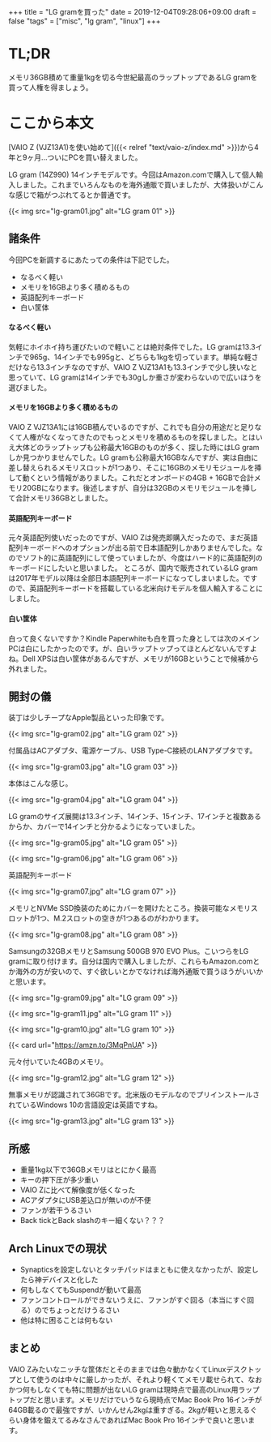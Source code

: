 +++
title = "LG gramを買った"
date = 2019-12-04T09:28:06+09:00
draft = false
"tags" = ["misc", "lg gram", "linux"]
+++

# TL;DR

メモリ36GB積めて重量1kgを切る今世紀最高のラップトップであるLG gramを買って人権を得ましょう。

# ここから本文

[VAIO Z (VJZ13A1)を使い始めて]({{< relref "text/vaio-z/index.md" >}})から4年と9ヶ月…ついにPCを買い替えました。

LG gram (14Z990) 14インチモデルです。今回はAmazon.comで購入して個人輸入しました。これまでいろんなものを海外通販で買いましたが、大体扱いがこんな感じで箱がつぶれてるとか普通です。

{{< img src="lg-gram01.jpg" alt="LG gram 01" >}}

## 諸条件

今回PCを新調するにあたっての条件は下記でした。

- なるべく軽い
- メモリを16GBより多く積めるもの
- 英語配列キーボード
- 白い筐体

#### なるべく軽い

気軽にホイホイ持ち運びたいので軽いことは絶対条件でした。LG gramは13.3インチで965g、14インチでも995gと、どちらも1kgを切っています。単純な軽さだけなら13.3インチなのですが、VAIO Z VJZ13A1も13.3インチで少し狭いなと思っていて、LG gramは14インチでも30gしか重さが変わらないので広いほうを選びました。

#### メモリを16GBより多く積めるもの

VAIO Z VJZ13A1には16GB積んでいるのですが、これでも自分の用途だと足りなくて人権がなくなってきたのでもっとメモリを積めるものを探しました。とはいえ大体どのラップトップも公称最大16GBのものが多く、探した時にはLG gramしか見つかりませんでした。LG gramも公称最大16GBなんですが、実は自由に差し替えられるメモリスロットが1つあり、そこに16GBのメモリモジュールを挿して動くという情報がありました。これだとオンボードの4GB + 16GBで合計メモリ20GBになります。後述しますが、自分は32GBのメモリモジュールを挿して合計メモリ36GBとしました。

#### 英語配列キーボード

元々英語配列使いだったのですが、VAIO Zは発売即購入だったので、まだ英語配列キーボードへのオプションが出る前で日本語配列しかありませんでした。なのでソフト的に英語配列にして使っていましたが、今度はハード的に英語配列のキーボードにしたいと思いました。
ところが、国内で販売されているLG gramは2017年モデル以降は全部日本語配列キーボードになってしまいました。ですので、英語配列キーボードを搭載している北米向けモデルを個人輸入することにしました。

#### 白い筐体

白って良くないですか？Kindle Paperwhiteも白を買った身としては次のメインPCは白にしたかったのです。が、白いラップトップってほとんどないんですよね。Dell XPSは白い筐体があるんですが、メモリが16GBということで候補から外れました。

## 開封の儀

装丁は少しチープなApple製品といった印象です。

{{< img src="lg-gram02.jpg" alt="LG gram 02" >}}

付属品はACアダプタ、電源ケーブル、USB Type-C接続のLANアダプタです。

{{< img src="lg-gram03.jpg" alt="LG gram 03" >}}

本体はこんな感じ。

{{< img src="lg-gram04.jpg" alt="LG gram 04" >}}

LG gramのサイズ展開は13.3インチ、14インチ、15インチ、17インチと複数あるからか、カバーで14インチと分かるようになっていました。

{{< img src="lg-gram05.jpg" alt="LG gram 05" >}}

{{< img src="lg-gram06.jpg" alt="LG gram 06" >}}

英語配列キーボード

{{< img src="lg-gram07.jpg" alt="LG gram 07" >}}

メモリとNVMe SSD換装のためにカバーを開けたところ。換装可能なメモリスロットが1つ、M.2スロットの空きが1つあるのがわかります。

{{< img src="lg-gram08.jpg" alt="LG gram 08" >}}

Samsungの32GBメモリとSamsung 500GB 970 EVO Plus。こいつらをLG gramに取り付けます。自分は国内で購入しましたが、これらもAmazon.comとか海外の方が安いので、すぐ欲しいとかでなければ海外通販で買うほうがいいかと思います。

{{< img src="lg-gram09.jpg" alt="LG gram 09" >}}

{{< img src="lg-gram11.jpg" alt="LG gram 11" >}}

{{< img src="lg-gram10.jpg" alt="LG gram 10" >}}

{{< card url="https://amzn.to/3MqPnUA" >}}

元々付いていた4GBのメモリ。

{{< img src="lg-gram12.jpg" alt="LG gram 12" >}}

無事メモリが認識されて36GBです。北米版のモデルなのでプリインストールされているWindows 10の言語設定は英語ですね。

{{< img src="lg-gram13.jpg" alt="LG gram 13" >}}

## 所感

- 重量1kg以下で36GBメモリはとにかく最高
- キーの押下圧が多少重い
- VAIO Zに比べて解像度が低くなった
- ACアダプタにUSB差込口が無いのが不便
- ファンが若干うるさい
- Back tickとBack slashのキー細くない？？？

## Arch Linuxでの現状

- Synapticsを設定しないとタッチパッドはまともに使えなかったが、設定したら神デバイスと化した
- 何もしなくてもSuspendが動いて最高
- ファンコントロールができないうえに、ファンがすぐ回る（本当にすぐ回る）のでちょっとだけうるさい
- 他は特に困ることは何もない

## まとめ

VAIO Zみたいなニッチな筐体だとそのままでは色々動かなくてLinuxデスクトップとして使うのは中々に厳しかったが、それより軽くてメモリ載せられて、なおかつ何もしなくても特に問題が出ないLG gramは現時点で最高のLinux用ラップトップだと思います。メモリだけでいうなら現時点でMac Book Pro 16インチが64GB載るので最強ですが、いかんせん2kgは重すぎる。2kgが軽いと思えるぐらい身体を鍛えてるみなさんであればMac Book Pro 16インチで良いと思います。

